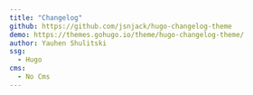 ```yaml
---
title: "Changelog"
github: https://github.com/jsnjack/hugo-changelog-theme
demo: https://themes.gohugo.io/theme/hugo-changelog-theme/
author: Yauhen Shulitski
ssg:
  - Hugo
cms:
  - No Cms
---
```

